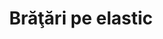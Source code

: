 ---
layout: post
title: "Brăţări pe elastic"
description: "Brăţări pe elastic"
img: "/assets/img/bratari-pe-elastic-1.jpg"
img2: "/assets/img/bratari-pe-elastic-2.jpg"
colors: "diverse"
price: "4.00 RON / buc"
vertical: false
---
